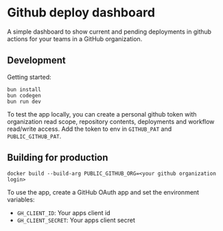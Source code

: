 # Github deploy dashboard

A simple dashboard to show current and pending deployments in github actions for your teams in a
GitHub organization.

## Development

Getting started:

```
bun install
bun codegen
bun run dev
```

To test the app locally, you can create a personal github token with organization read scope, repository contents,
deployments and workflow read/write access. Add the token to env in `GITHUB_PAT` and
`PUBLIC_GITHUB_PAT`.

## Building for production

```
docker build --build-arg PUBLIC_GITHUB_ORG=<your github organization login>
```

To use the app, create a GitHub OAuth app and set the environment variables:

- `GH_CLIENT_ID`: Your apps client id
- `GH_CLIENT_SECRET`: Your apps client secret
